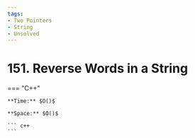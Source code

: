 ```yaml
---
tags:
- Two Pointers
- String
- Unsolved
---
```



# 151. Reverse Words in a String

=== "C++"

    **Time:** $O()$

    **Space:** $O()$

    ``` c++
    ```